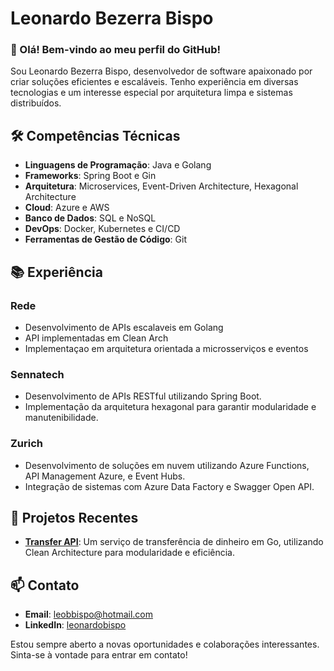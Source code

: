 # Leonardo Bezerra Bispo

### 👋 Olá! Bem-vindo ao meu perfil do GitHub!

Sou Leonardo Bezerra Bispo, desenvolvedor de software apaixonado por criar soluções eficientes e escaláveis. Tenho experiência em diversas tecnologias e um interesse especial por arquitetura limpa e sistemas distribuídos.

## 🛠️ Competências Técnicas

- **Linguagens de Programação**: Java e Golang
- **Frameworks**: Spring Boot e Gin
- **Arquitetura**: Microservices, Event-Driven Architecture, Hexagonal Architecture
- **Cloud**: Azure e AWS
- **Banco de Dados**: SQL e NoSQL
- **DevOps**: Docker, Kubernetes e CI/CD
- **Ferramentas de Gestão de Código**: Git

## 📚 Experiência

### Rede
- Desenvolvimento de APIs escalaveis em Golang
- API implementadas em Clean Arch
- Implementaçao em arquitetura orientada a microsserviços e eventos

### Sennatech
- Desenvolvimento de APIs RESTful utilizando Spring Boot.
- Implementação da arquitetura hexagonal para garantir modularidade e manutenibilidade.

### Zurich
- Desenvolvimento de soluções em nuvem utilizando Azure Functions, API Management Azure, e Event Hubs.
- Integração de sistemas com Azure Data Factory e Swagger Open API.

## 🌱 Projetos Recentes

- **[Transfer API](https://github.com/princeflaco/transfer-api)**: Um serviço de transferência de dinheiro em Go, utilizando Clean Architecture para modularidade e eficiência.

## 📫 Contato

- **Email**: leobbispo@hotmail.com
- **LinkedIn**: [leonardobispo](https://www.linkedin.com/in/leonardobispo)

Estou sempre aberto a novas oportunidades e colaborações interessantes. Sinta-se à vontade para entrar em contato!

